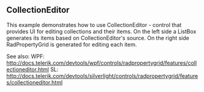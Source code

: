 ## CollectionEditor
This example demonstrates how to use CollectionEditor - control that provides UI for editing collections and their items.
On the left side a ListBox generates its items based on CollectionEditor's source. 
On the right side RadPropertyGrid is generated for editing each item.

See also:
WPF: http://docs.telerik.com/devtools/wpf/controls/radpropertygrid/features/collectioneditor.html
SL: http://docs.telerik.com/devtools/silverlight/controls/radpropertygrid/features/collectioneditor.html